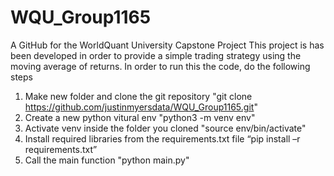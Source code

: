 # WQU_Group1165
A GitHub for the WorldQuant University Capstone Project
This project is has been developed in order to provide a simple trading strategy using the moving average of returns.
In order to run this the code, do the following steps
1. Make new folder and clone the git repository "git clone https://github.com/justinmyersdata/WQU_Group1165.git"
2. Create a new python vitural env "python3 -m venv env"
3. Activate venv inside the folder you cloned "source env/bin/activate"
4. Install required libraries from the requirements.txt file “pip install –r requirements.txt”
5. Call the main function "python main.py"